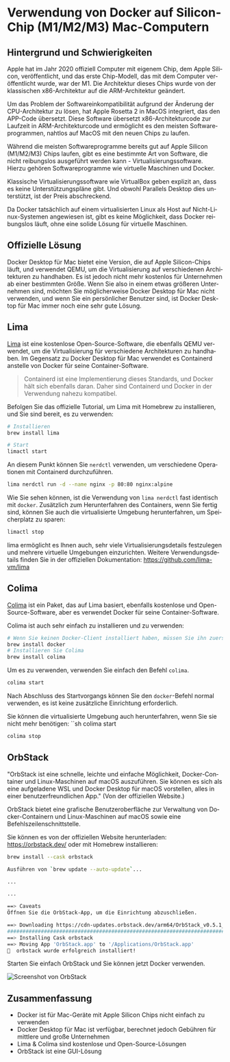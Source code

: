 # Verwendung von Docker auf Silicon-Chip (M1/M2/M3) Mac-Computern

<Validator lang="de" :platform-list="['macOS 13.2.1']" date="2023-03-14" />

## Hintergrund und Schwierigkeiten

Apple hat im Jahr 2020 offiziell Computer mit eigenem Chip, dem Apple Silicon, veröffentlicht, und das erste Chip-Modell, das mit dem Computer veröffentlicht wurde, war der M1. Die Architektur dieses Chips wurde von der klassischen x86-Architektur auf die ARM-Architektur geändert.

Um das Problem der Softwareinkompatibilität aufgrund der Änderung der CPU-Architektur zu lösen, hat Apple Rosetta 2 in MacOS integriert, das den APP-Code übersetzt. Diese Software übersetzt x86-Architekturcode zur Laufzeit in ARM-Architekturcode und ermöglicht es den meisten Softwareprogrammen, nahtlos auf MacOS mit den neuen Chips zu laufen.

Während die meisten Softwareprogramme bereits gut auf Apple Silicon (M1/M2/M3) Chips laufen, gibt es eine bestimmte Art von Software, die nicht reibungslos ausgeführt werden kann - Virtualisierungssoftware. Hierzu gehören Softwareprogramme wie virtuelle Maschinen und Docker.

Klassische Virtualisierungssoftware wie VirtualBox geben explizit an, dass es keine Unterstützungspläne gibt. Und obwohl Parallels Desktop dies unterstützt, ist der Preis abschreckend.

Da Docker tatsächlich auf einem virtualisierten Linux als Host auf Nicht-Linux-Systemen angewiesen ist, gibt es keine Möglichkeit, dass Docker reibungslos läuft, ohne eine solide Lösung für virtuelle Maschinen.

## Offizielle Lösung

Docker Desktop für Mac bietet eine Version, die auf Apple Silicon-Chips läuft, und verwendet QEMU, um die Virtualisierung auf verschiedenen Architekturen zu handhaben. Es ist jedoch nicht mehr kostenlos für Unternehmen ab einer bestimmten Größe. Wenn Sie also in einem etwas größeren Unternehmen sind, möchten Sie möglicherweise Docker Desktop für Mac nicht verwenden, und wenn Sie ein persönlicher Benutzer sind, ist Docker Desktop für Mac immer noch eine sehr gute Lösung.

## Lima

[Lima](https://github.com/lima-vm/lima) ist eine kostenlose Open-Source-Software, die ebenfalls QEMU verwendet, um die Virtualisierung für verschiedene Architekturen zu handhaben. Im Gegensatz zu Docker Desktop für Mac verwendet es Containerd anstelle von Docker für seine Container-Software.

> Containerd ist eine Implementierung dieses Standards, und Docker hält sich ebenfalls daran. Daher sind Containerd und Docker in der Verwendung nahezu kompatibel.

Befolgen Sie das offizielle Tutorial, um Lima mit Homebrew zu installieren, und Sie sind bereit, es zu verwenden:

```sh
# Installieren
brew install lima

# Start
limactl start
```

An diesem Punkt können Sie ``nerdctl`` verwenden, um verschiedene Operationen mit Containerd durchzuführen.

```sh
lima nerdctl run -d --name nginx -p 80:80 nginx:alpine
```

Wie Sie sehen können, ist die Verwendung von ``lima nerdctl`` fast identisch mit ``docker``. Zusätzlich zum Herunterfahren des Containers, wenn Sie fertig sind, können Sie auch die virtualisierte Umgebung herunterfahren, um Speicherplatz zu sparen:

```sh
limactl stop
```

lima ermöglicht es Ihnen auch, sehr viele Virtualisierungsdetails festzulegen und mehrere virtuelle Umgebungen einzurichten. Weitere Verwendungsdetails finden Sie in der offiziellen Dokumentation: <https://github.com/lima-vm/lima>

## Colima

[Colima](https://github.com/abiosoft/colima) ist ein Paket, das auf Lima basiert, ebenfalls kostenlose und Open-Source-Software, aber es verwendet Docker für seine Container-Software.

Colima ist auch sehr einfach zu installieren und zu verwenden:

```sh
# Wenn Sie keinen Docker-Client installiert haben, müssen Sie ihn zuerst installieren
brew install docker
# Installieren Sie Colima
brew install colima
```

Um es zu verwenden, verwenden Sie einfach den Befehl `colima`.

```sh
colima start
```

Nach Abschluss des Startvorgangs können Sie den `docker`-Befehl normal verwenden, es ist keine zusätzliche Einrichtung erforderlich.

Sie können die virtualisierte Umgebung auch herunterfahren, wenn Sie sie nicht mehr benötigen: ``sh colima start

```sh
colima stop
```

## OrbStack

"OrbStack ist eine schnelle, leichte und einfache Möglichkeit, Docker-Container und Linux-Maschinen auf macOS auszuführen. Sie können es sich als eine aufgeladene WSL und Docker Desktop für macOS vorstellen, alles in einer benutzerfreundlichen App." (Von der offiziellen Website.)

OrbStack bietet eine grafische Benutzeroberfläche zur Verwaltung von Docker-Containern und Linux-Maschinen auf macOS sowie eine Befehlszeilenschnittstelle.

Sie können es von der offiziellen Website herunterladen: <https://orbstack.dev/> oder mit Homebrew installieren:

```sh
brew install --cask orbstack
```

```sh
Ausführen von `brew update --auto-update`...

...

...

==> Caveats
Öffnen Sie die OrbStack-App, um die Einrichtung abzuschließen.

==> Downloading https://cdn-updates.orbstack.dev/arm64/OrbStack_v0.5.1_985_arm64.dmg
######################################################################## 100.0%
==> Installing Cask orbstack
==> Moving App 'OrbStack.app' to '/Applications/OrbStack.app'
🍺  orbstack wurde erfolgreich installiert!
```

Starten Sie einfach OrbStack und Sie können jetzt Docker verwenden.

![Screenshot von OrbStack](/attachments/mac/how-to-use-docker-on-m1-mac/01.screenshot-orbstack.png)

## Zusammenfassung

- Docker ist für Mac-Geräte mit Apple Silicon Chips nicht einfach zu verwenden
- Docker Desktop für Mac ist verfügbar, berechnet jedoch Gebühren für mittlere und große Unternehmen
- Lima & Colima sind kostenlose und Open-Source-Lösungen
- OrbStack ist eine GUI-Lösung
